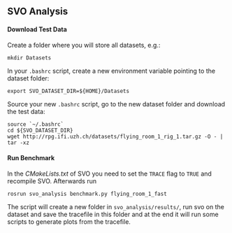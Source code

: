 ## SVO Analysis

#### Download Test Data

Create a folder where you will store all datasets, e.g.:

    mkdir Datasets

In your `.bashrc` script, create a new environment variable pointing to the dataset folder:

    export SVO_DATASET_DIR=${HOME}/Datasets

Source your new `.bashrc` script, go to the new dataset folder and download the test data:

    source `~/.bashrc`
    cd ${SVO_DATASET_DIR}
    wget http://rpg.ifi.uzh.ch/datasets/flying_room_1_rig_1.tar.gz -O - | tar -xz


#### Run Benchmark

In the _CMakeLists.txt_ of SVO you need to set the `TRACE` flag to `TRUE` and recompile SVO.
Afterwards run

    rosrun svo_analysis benchmark.py flying_room_1_fast

The script will create a new folder in `svo_analysis/results/`, run svo on the dataset and save the tracefile in this folder and at the end it will run some scripts to generate plots from the tracefile.
